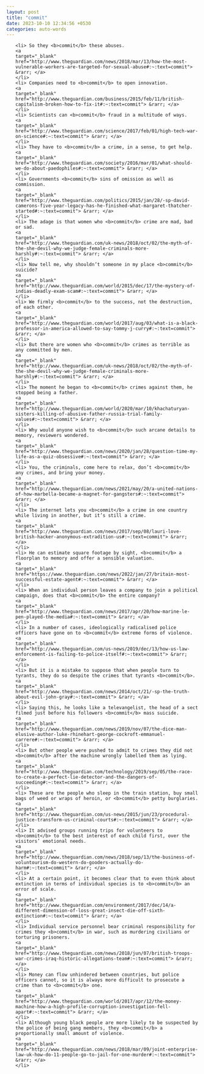 ```yaml
---
layout: post
title: "commit"
date: 2023-10-10 12:34:56 +0530
categories: auto-words
---
```

<ol>

    <li> So they <b>commit</b> these abuses.
    <a 
    target="_blank" 
    href="http://www.theguardian.com/news/2018/mar/13/how-the-most-vulnerable-workers-are-targeted-for-sexual-abuse#:~:text=commit"> &rarr; </a>
    </li>
    <li> Companies need to <b>commit</b> to open innovation.
    <a 
    target="_blank" 
    href="http://www.theguardian.com/business/2015/feb/11/british-capitalism-broken-how-to-fix-it#:~:text=commit"> &rarr; </a>
    </li>
    <li> Scientists can <b>commit</b> fraud in a multitude of ways.
    <a 
    target="_blank" 
    href="http://www.theguardian.com/science/2017/feb/01/high-tech-war-on-science#:~:text=commit"> &rarr; </a>
    </li>
    <li> They have to <b>commit</b> a crime, in a sense, to get help.
    <a 
    target="_blank" 
    href="http://www.theguardian.com/society/2016/mar/01/what-should-we-do-about-paedophiles#:~:text=commit"> &rarr; </a>
    </li>
    <li> Governments <b>commit</b> sins of omission as well as commission.
    <a 
    target="_blank" 
    href="http://www.theguardian.com/politics/2015/jan/28/-sp-david-camerons-five-year-legacy-has-he-finished-what-margaret-thatcher-started#:~:text=commit"> &rarr; </a>
    </li>
    <li> The adage is that women who <b>commit</b> crime are mad, bad or sad.
    <a 
    target="_blank" 
    href="http://www.theguardian.com/uk-news/2018/oct/02/the-myth-of-the-she-devil-why-we-judge-female-criminals-more-harshly#:~:text=commit"> &rarr; </a>
    </li>
    <li> Now tell me, why shouldn’t someone in my place <b>commit</b> suicide?
    <a 
    target="_blank" 
    href="http://www.theguardian.com/world/2015/dec/17/the-mystery-of-indias-deadly-exam-scam#:~:text=commit"> &rarr; </a>
    </li>
    <li> We firmly <b>commit</b> to the success, not the destruction, of each other.
    <a 
    target="_blank" 
    href="http://www.theguardian.com/world/2017/aug/03/what-is-a-black-professor-in-america-allowed-to-say-tommy-j-curry#:~:text=commit"> &rarr; </a>
    </li>
    <li> But there are women who <b>commit</b> crimes as terrible as any committed by men.
    <a 
    target="_blank" 
    href="http://www.theguardian.com/uk-news/2018/oct/02/the-myth-of-the-she-devil-why-we-judge-female-criminals-more-harshly#:~:text=commit"> &rarr; </a>
    </li>
    <li> The moment he began to <b>commit</b> crimes against them, he stopped being a father.
    <a 
    target="_blank" 
    href="http://www.theguardian.com/world/2020/mar/10/khachaturyan-sisters-killing-of-abusive-father-russia-trial-family-values#:~:text=commit"> &rarr; </a>
    </li>
    <li> Why would anyone wish to <b>commit</b> such arcane details to memory, reviewers wondered.
    <a 
    target="_blank" 
    href="http://www.theguardian.com/news/2020/jan/28/question-time-my-life-as-a-quiz-obsessive#:~:text=commit"> &rarr; </a>
    </li>
    <li> You, the criminals, come here to relax, don’t <b>commit</b> any crimes, and bring your money.
    <a 
    target="_blank" 
    href="http://www.theguardian.com/news/2021/may/20/a-united-nations-of-how-marbella-became-a-magnet-for-gangsters#:~:text=commit"> &rarr; </a>
    </li>
    <li> The internet lets you <b>commit</b> a crime in one country while living in another, but it’s still a crime.
    <a 
    target="_blank" 
    href="http://www.theguardian.com/news/2017/sep/08/lauri-love-british-hacker-anonymous-extradition-us#:~:text=commit"> &rarr; </a>
    </li>
    <li> He can estimate square footage by sight, <b>commit</b> a floorplan to memory and offer a sensible valuation.
    <a 
    target="_blank" 
    href="https://www.theguardian.com/news/2022/jan/27/britain-most-successful-estate-agent#:~:text=commit"> &rarr; </a>
    </li>
    <li> When an individual person leaves a company to join a political campaign, does that <b>commit</b> the entire company?
    <a 
    target="_blank" 
    href="http://www.theguardian.com/news/2017/apr/20/how-marine-le-pen-played-the-media#:~:text=commit"> &rarr; </a>
    </li>
    <li> In a number of cases, ideologically radicalised police officers have gone on to <b>commit</b> extreme forms of violence.
    <a 
    target="_blank" 
    href="http://www.theguardian.com/us-news/2019/dec/13/how-us-law-enforcement-is-failing-to-police-itself#:~:text=commit"> &rarr; </a>
    </li>
    <li> But it is a mistake to suppose that when people turn to tyrants, they do so despite the crimes that tyrants <b>commit</b>.
    <a 
    target="_blank" 
    href="http://www.theguardian.com/news/2014/oct/21/-sp-the-truth-about-evil-john-gray#:~:text=commit"> &rarr; </a>
    </li>
    <li> Saying this, he looks like a televangelist, the head of a sect filmed just before his followers <b>commit</b> mass suicide.
    <a 
    target="_blank" 
    href="http://www.theguardian.com/news/2019/nov/07/the-dice-man-elusive-author-luke-rhinehart-george-cockroft-emmanuel-carrere#:~:text=commit"> &rarr; </a>
    </li>
    <li> But other people were pushed to admit to crimes they did not <b>commit</b> after the machine wrongly labelled them as lying.
    <a 
    target="_blank" 
    href="http://www.theguardian.com/technology/2019/sep/05/the-race-to-create-a-perfect-lie-detector-and-the-dangers-of-succeeding#:~:text=commit"> &rarr; </a>
    </li>
    <li> These are the people who sleep in the train station, buy small bags of weed or wraps of heroin, or <b>commit</b> petty burglaries.
    <a 
    target="_blank" 
    href="http://www.theguardian.com/us-news/2015/jun/23/procedural-justice-transform-us-criminal-courts#:~:text=commit"> &rarr; </a>
    </li>
    <li> It advised groups running trips for volunteers to <b>commit</b> to the best interest of each child first, over the visitors’ emotional needs.
    <a 
    target="_blank" 
    href="http://www.theguardian.com/news/2018/sep/13/the-business-of-voluntourism-do-western-do-gooders-actually-do-harm#:~:text=commit"> &rarr; </a>
    </li>
    <li> At a certain point, it becomes clear that to even think about extinction in terms of individual species is to <b>commit</b> an error of scale.
    <a 
    target="_blank" 
    href="http://www.theguardian.com/environment/2017/dec/14/a-different-dimension-of-loss-great-insect-die-off-sixth-extinction#:~:text=commit"> &rarr; </a>
    </li>
    <li> Individual service personnel bear criminal responsibility for crimes they <b>commit</b> in war, such as murdering civilians or torturing prisoners.
    <a 
    target="_blank" 
    href="http://www.theguardian.com/news/2018/jun/07/british-troops-war-crimes-iraq-historic-allegations-team#:~:text=commit"> &rarr; </a>
    </li>
    <li> Money can flow unhindered between countries, but police officers cannot, so it is always more difficult to prosecute a crime than to <b>commit</b> one.
    <a 
    target="_blank" 
    href="http://www.theguardian.com/world/2017/apr/12/the-money-machine-how-a-high-profile-corruption-investigation-fell-apart#:~:text=commit"> &rarr; </a>
    </li>
    <li> Although young black people are more likely to be suspected by the police of being gang members, they <b>commit</b> a proportionally small amount of violence.
    <a 
    target="_blank" 
    href="http://www.theguardian.com/news/2018/mar/09/joint-enterprise-law-uk-how-do-11-people-go-to-jail-for-one-murder#:~:text=commit"> &rarr; </a>
    </li>